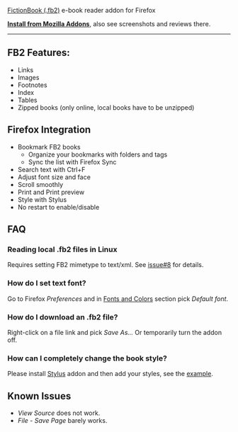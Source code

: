 <a href="http://en.wikipedia.org/wiki/FictionBook">FictionBook (.fb2)</a> e-book reader addon for Firefox

**<a href="https://addons.mozilla.org/firefox/addon/fb2-reader/">Install from Mozilla Addons</a>**, also see screenshots and reviews there.

---

FB2 Features:
------------

* Links
* Images
* Footnotes
* Index
* Tables
* Zipped books (only online, local books have to be unzipped)

Firefox Integration
-------------------

* Bookmark FB2 books
    * Organize your bookmarks with folders and tags
    * Sync the list with Firefox Sync
* Search text with Ctrl+F
* Adjust font size and face
* Scroll smoothly
* Print and Print preview
* Style with Stylus
* No restart to enable/disable

FAQ
---

### Reading local .fb2 files in Linux

Requires setting FB2 mimetype to text/xml. See [issue#8](https://github.com/tymofij/fb2reader/issues/8) for details.

### How do I set text font?

Go to Firefox _Preferences_ and in <a href="https://support.mozilla.org/en-US/kb/change-fonts-and-colors-websites-use">Fonts and Colors</a> section pick _Default font_.

### How do I download an .fb2 file?

Right-click on a file link and pick _Save As…_
Or temporarily turn the addon off.

### How can I completely change the book style?

Please install [Stylus](https://addons.mozilla.org/firefox/addon/styl-us/) addon and then add your styles, see the [example](http://userstyles.org/styles/24584).

Known Issues
-------------

* _View Source_ does not work.
* _File - Save Page_  barely works.
